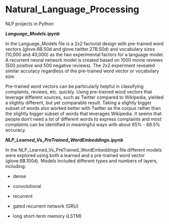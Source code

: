 # Natural_Language_Processing
NLP projects in Python

<b><i> Language_Models.ipynb </b></i>

In the Language_Models file is a 2x2 factorial design with pre-trained word vectors (glove.6B.50d and glove.twitter.27B.50d) and vocabulary sizes (10,000 and 40,000) as the two experimental factors for a language model. A recurrent neural network model is created based on 1000 movie reviews (500 positive and 500 negative reviews). The 2x2 experiment revealed similar accuracy regardless of the pre-trained word vector or vocabulary size.

Pre-trained word vectors can be particularly helpful in classifying complaints, reviews, etc. quickly. Using pre-trained word vectors that leverage different sources, such as Twitter compared to Wikipedia, yielded a slightly different, but yet comparable result. Taking a slightly bigger subset of words also worked better with Twitter as the corpus rather than the slightly bigger subset of words that leverages Wikipedia. It seems that people don’t need a lot of different words to express complaints and most complaints can be identified in meaningful ways with about 65% - 68.5% accuracy.


<b><i> NLP_Learned_Vs_PreTrained_WordEmbeddings.ipynb </b></i>

In the NLP_Learned_Vs_PreTrained_WordEmbeddings file different models were explored using both a learned and a pre-trained word vector (glove.6B.100d). Models included different types and numbers of layers, including:

- dense

- convolutional

- recurrent

- gated recurrent network (GRU)
- long short-term memory (LSTM)


